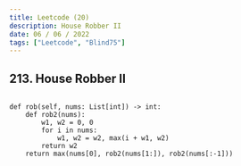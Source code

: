 ```yaml
---
title: Leetcode (20)
description: House Robber II
date: 06 / 06 / 2022
tags: ["Leetcode", "Blind75"]
---
```


<h2>213. House Robber II</h2>

<pre><code class="language-python">
def rob(self, nums: List[int]) -> int:
    def rob2(nums):
        w1, w2 = 0, 0
        for i in nums:
            w1, w2 = w2, max(i + w1, w2)
        return w2
    return max(nums[0], rob2(nums[1:]), rob2(nums[:-1]))
</code></pre>
<br/>
<br/>
